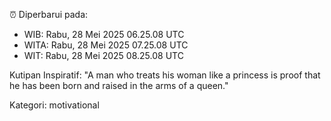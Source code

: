 ⏰ Diperbarui pada:
- WIB: Rabu, 28 Mei 2025 06.25.08 UTC
- WITA: Rabu, 28 Mei 2025 07.25.08 UTC
- WIT: Rabu, 28 Mei 2025 08.25.08 UTC

Kutipan Inspiratif:
"A man who treats his woman like a princess is proof that he has been born and raised in the arms of a queen."


Kategori: motivational

